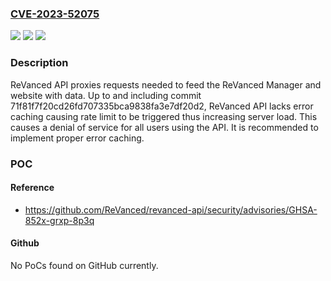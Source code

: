 ### [CVE-2023-52075](https://cve.mitre.org/cgi-bin/cvename.cgi?name=CVE-2023-52075)
![](https://img.shields.io/static/v1?label=Product&message=revanced-api&color=blue)
![](https://img.shields.io/static/v1?label=Version&message=%3D%20%3C%3D%2071f81f7f20cd26fd707335bca9838fa3e7df20d2%20&color=brighgreen)
![](https://img.shields.io/static/v1?label=Vulnerability&message=CWE-755%3A%20Improper%20Handling%20of%20Exceptional%20Conditions&color=brighgreen)

### Description

ReVanced API proxies requests needed to feed the ReVanced Manager and website with data. Up to and including commit 71f81f7f20cd26fd707335bca9838fa3e7df20d2, ReVanced API lacks error caching causing rate limit to be triggered thus increasing server load. This causes a denial of service for all users using the API.  It is recommended to implement proper error caching.

### POC

#### Reference
- https://github.com/ReVanced/revanced-api/security/advisories/GHSA-852x-grxp-8p3q

#### Github
No PoCs found on GitHub currently.

